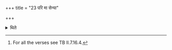 +++
title = "23 परि मा सेन्या"

+++

<details><summary>थिते</summary>

23. Having caused (the king) recite the two (verses beginning with) pari mā senyāḥ, then having addressed him with the next three verses, he causes him to look up at the sun with udasau....[^1]   

[^1]: For all the verses see TB II.7.16.4.  
</details>
